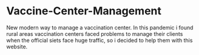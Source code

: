 # Vaccine-Center-Management
New modern way to manage a vaccination center.
In this pandemic i found rural areas vaccination centers faced problems to manage their clients
when the official siets face huge traffic, so i decided to help them with this website.

